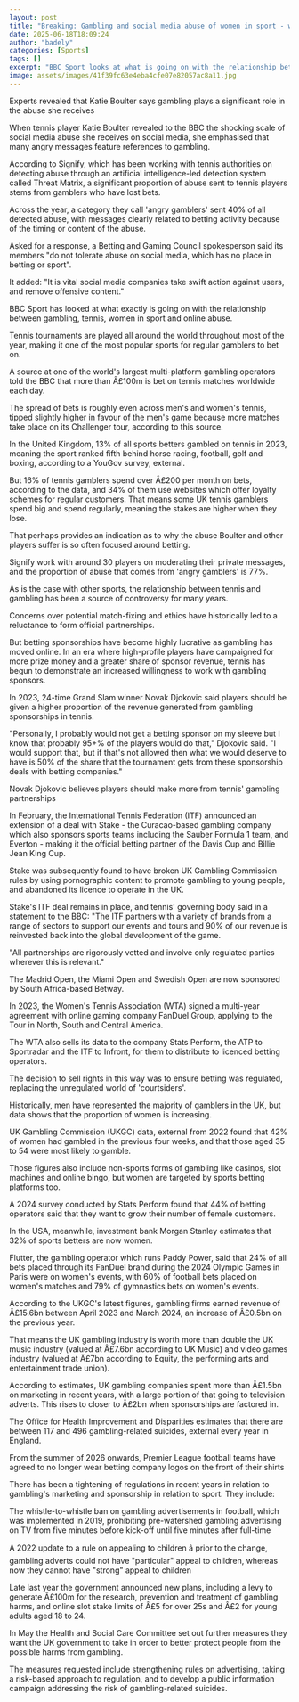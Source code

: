 ```yaml
---
layout: post
title: "Breaking: Gambling and social media abuse of women in sport - what is going on?"
date: 2025-06-18T18:09:24
author: "badely"
categories: [Sports]
tags: []
excerpt: "BBC Sport looks at what is going on with the relationship between gambling, tennis, women in sport and online abuse."
image: assets/images/41f39fc63e4eba4cfe07e82057ac8a11.jpg
---
```


Experts revealed that Katie Boulter says gambling plays a significant role in the abuse she receives

When tennis player Katie Boulter revealed to the BBC the shocking scale of social media abuse she receives on social media, she emphasised that many angry messages feature references to gambling.

According to Signify, which has been working with tennis authorities on detecting abuse through an artificial intelligence-led detection system called Threat Matrix, a significant proportion of abuse sent to tennis players stems from gamblers who have lost bets.

Across the year, a category they call 'angry gamblers' sent 40% of all detected abuse, with messages clearly related to betting activity because of the timing or content of the abuse.

Asked for a response, a Betting and Gaming Council spokesperson said its members "do not tolerate abuse on social media, which has no place in betting or sport".

It added: "It is vital social media companies take swift action against users, and remove offensive content."

BBC Sport has looked at what exactly is going on with the relationship between gambling, tennis, women in sport and online abuse.

Tennis tournaments are played all around the world throughout most of the year, making it one of the most popular sports for regular gamblers to bet on.

A source at one of the world's largest multi-platform gambling operators told the BBC that more than Â£100m is bet on tennis matches worldwide each day.

The spread of bets is roughly even across men's and women's tennis, tipped slightly higher in favour of the men's game because more matches take place on its Challenger tour, according to this source.

In the United Kingdom, 13% of all sports betters gambled on tennis in 2023, meaning the sport ranked fifth behind horse racing, football, golf and boxing, according to a YouGov survey, external.

But 16% of tennis gamblers spend over Â£200 per month on bets, according to the data, and 34% of them use websites which offer loyalty schemes for regular customers. That means some UK tennis gamblers spend big and spend regularly, meaning the stakes are higher when they lose.

That perhaps provides an indication as to why the abuse Boulter and other players suffer is so often focused around betting.

Signify work with around 30 players on moderating their private messages, and the proportion of abuse that comes from 'angry gamblers' is 77%.

As is the case with other sports, the relationship between tennis and gambling has been a source of controversy for many years.

Concerns over potential match-fixing and ethics have historically led to a reluctance to form official partnerships.

But betting sponsorships have become highly lucrative as gambling has moved online. In an era where high-profile players have campaigned for more prize money and a greater share of sponsor revenue, tennis has begun to demonstrate an increased willingness to work with gambling sponsors.

In 2023, 24-time Grand Slam winner Novak Djokovic said players should be given a higher proportion of the revenue generated from gambling sponsorships in tennis.

"Personally, I probably would not get a betting sponsor on my sleeve but I know that probably 95+% of the players would do that," Djokovic said. "I would support that, but if that's not allowed then what we would deserve to have is 50% of the share that the tournament gets from these sponsorship deals with betting companies."

Novak Djokovic believes players should make more from tennis' gambling partnerships

In February, the International Tennis Federation (ITF) announced an extension of a deal with Stake - the Curacao-based gambling company which also sponsors sports teams including the Sauber Formula 1 team, and Everton - making it the official betting partner of the Davis Cup and Billie Jean King Cup.

Stake was subsequently found to have broken UK Gambling Commission rules by using pornographic content to promote gambling to young people, and abandoned its licence to operate in the UK.

Stake's ITF deal remains in place, and tennis' governing body said in a statement to the BBC: "The ITF partners with a variety of brands from a range of sectors to support our events and tours and 90% of our revenue is reinvested back into the global development of the game.

"All partnerships are rigorously vetted and involve only regulated parties wherever this is relevant."

The Madrid Open, the Miami Open and Swedish Open are now sponsored by South Africa-based Betway.

In 2023, the Women's Tennis Association (WTA) signed a multi-year agreement with online gaming company FanDuel Group, applying to the Tour in North, South and Central America.

The WTA also sells its data to the company Stats Perform, the ATP to Sportradar and the ITF to Infront, for them to distribute to licenced betting operators.

The decision to sell rights in this way was to ensure betting was regulated, replacing the unregulated world of 'courtsiders'.

Historically, men have represented the majority of gamblers in the UK, but data shows that the proportion of women is increasing.

UK Gambling Commission (UKGC) data, external from 2022 found that 42% of women had gambled in the previous four weeks, and that those aged 35 to 54 were most likely to gamble.

Those figures also include non-sports forms of gambling like casinos, slot machines and online bingo, but women are targeted by sports betting platforms too.

A 2024 survey conducted by Stats Perform found that 44% of betting operators said that they want to grow their number of female customers.

In the USA, meanwhile, investment bank Morgan Stanley estimates that 32% of sports betters are now women.

Flutter, the gambling operator which runs Paddy Power, said that 24% of all bets placed through its FanDuel brand during the 2024 Olympic Games in Paris were on women's events, with 60% of football bets placed on women's matches and 79% of gymnastics bets on women's events.

According to the UKGC's latest figures, gambling firms earned revenue of Â£15.6bn between April 2023 and March 2024, an increase of Â£0.5bn on the previous year.

That means the UK gambling industry is worth more than double the UK music industry (valued at Â£7.6bn according to UK Music) and video games industry (valued at Â£7bn according to Equity, the performing arts and entertainment trade union).

According to estimates, UK gambling companies spent more than Â£1.5bn on marketing in recent years, with a large portion of that going to television adverts. This rises to closer to Â£2bn when sponsorships are factored in.

The Office for Health Improvement and Disparities estimates that there are between 117 and 496 gambling-related suicides, external every year in England.

From the summer of 2026 onwards, Premier League football teams have agreed to no longer wear betting company logos on the front of their shirts

There has been a tightening of regulations in recent years in relation to gambling's marketing and sponsorship in relation to sport. They include:

The whistle-to-whistle ban on gambling advertisements in football, which was implemented in 2019, prohibiting pre-watershed gambling advertising on TV from five minutes before kick-off until five minutes after full-time

A 2022 update to a rule on appealing to children â prior to the change, gambling adverts could not have "particular" appeal to children, whereas now they cannot have "strong" appeal to children

Late last year the government announced new plans, including a levy to generate Â£100m for the research, prevention and treatment of gambling harms, and online slot stake limits of Â£5 for over 25s and Â£2 for young adults aged 18 to 24.

In May the Health and Social Care Committee set out further measures they want the UK government to take in order to better protect people from the possible harms from gambling.

The measures requested include strengthening rules on advertising, taking a risk-based approach to regulation, and to develop a public information campaign addressing the risk of gambling-related suicides.

